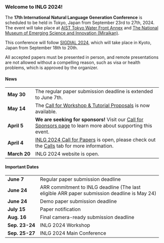 ### Welcome to INLG 2024!

The **17th International Natural Language Generation Conference** is scheduled to be held in Tokyo, Japan from September 23rd to 27th, 2024.
The event will take place at [AIST Tokyo Water Front Annex](https://www.aist.go.jp/aist_e/guidemap/waterfront/watefront_map.html) and [The National Museum of Emerging Science and Innovation (Miraikan)](https://www.miraikan.jst.go.jp/en/).

This conference will follow [SIGDIAL 2024](https://2024.sigdial.org), which will take place in Kyoto, Japan from September 18th to 20th.

All accepted papers must be presented in person, and remote presentations are not allowed without a compelling reason, such as visa or health problems, which is approved by the organizer.

#### News

<table>
  <tbody>
    <tr>
      <td style="white-space: nowrap;"><b>May 30</b></td>
      <td>The regular paper submission deadline is extended to June 7th.</td>
    </tr>
    <tr>
      <td style="white-space: nowrap;"><b>May 14</b></td>
      <td>The <a href="/calls.html#workshops-tutorials">Call for Workshop & Tutorial Proposals</a> is now available.</td>
    </tr>
    <tr>
      <td style="white-space: nowrap;"><b>April 5</b></td>
      <td><b>We are seeking for sponsors!</b> Visit our <a href="/calls.html#sponsors">Call for Sponsors page</a> to learn more about supporting this event.</td>
    </tr>
    <tr>
      <td style="white-space: nowrap;"><b>April 4</b></td>
      <td><a href="/calls.html#cfp">INLG 2024 Call for Papers</a> is open, please check out the <a href="/calls.html">Calls</a> tab for more information.</td>
    </tr>
    <tr>
      <td style="white-space: nowrap;"><b>March 20</b></td>
      <td>INLG 2024 website is open.</td>
    </tr>
  </tbody>
</table>

#### Important Dates

<table>
  <tbody>
    <tr>
      <td style="white-space: nowrap;"><b>June 7</b></td>
      <td>Regular paper submission deadline</td>
    </tr>
    <tr>
      <td style="white-space: nowrap;"><b>June 24</b></td>
      <td>ARR commitment to INLG deadline (The last eligible ARR paper submission deadline is May 24)</td>
    </tr>
    <tr>
      <td style="white-space: nowrap;"><b>June 24</b></td>
      <td>Demo paper submission deadline</td>
    </tr>
    <tr>
      <td style="white-space: nowrap;"><b>July 15</b></td>
      <td>Paper notification</td>
    </tr>
    <tr>
      <td style="white-space: nowrap;"><b>Aug. 16</b></td>
      <td>Final camera-ready submission deadline</td>
    </tr>
    <tr>
      <td style="white-space: nowrap;"><b>Sep. 23-24</b></td>
      <td>INLG 2024 Workshop</td>
    </tr>
    <tr>
      <td style="white-space: nowrap;"><b>Sep. 25-27</b></td>
      <td>INLG 2024 Main Conference</td>
    </tr>
  </tbody>
</table>
